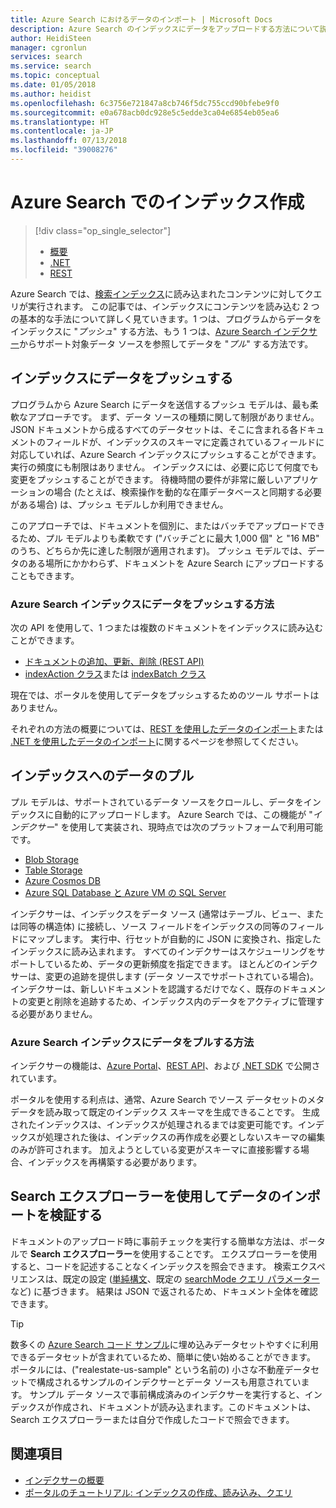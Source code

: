 ```yaml
---
title: Azure Search におけるデータのインポート | Microsoft Docs
description: Azure Search のインデックスにデータをアップロードする方法について説明します。
author: HeidiSteen
manager: cgronlun
services: search
ms.service: search
ms.topic: conceptual
ms.date: 01/05/2018
ms.author: heidist
ms.openlocfilehash: 6c3756e721847a8cb746f5dc755ccd90bfebe9f0
ms.sourcegitcommit: e0a678acb0dc928e5c5edde3ca04e6854eb05ea6
ms.translationtype: HT
ms.contentlocale: ja-JP
ms.lasthandoff: 07/13/2018
ms.locfileid: "39008276"
---
```

# <a name="indexing-in-azure-search"></a>Azure Search でのインデックス作成
> [!div class="op_single_selector"]
> * [概要](search-what-is-data-import.md)
> * [.NET](search-import-data-dotnet.md)
> * [REST](search-import-data-rest-api.md)
> 
> 

Azure Search では、[検索インデックス](search-what-is-an-index.md)に読み込まれたコンテンツに対してクエリが実行されます。 この記事では、インデックスにコンテンツを読み込む 2 つの基本的な手法について詳しく見ていきます。1 つは、プログラムからデータをインデックスに "*プッシュ*" する方法、もう 1 つは、[Azure Search インデクサー](search-indexer-overview.md)からサポート対象データ ソースを参照してデータを "*プル*" する方法です。

## <a name="pushing-data-to-an-index"></a>インデックスにデータをプッシュする
プログラムから Azure Search にデータを送信するプッシュ モデルは、最も柔軟なアプローチです。 まず、データ ソースの種類に関して制限がありません。 JSON ドキュメントから成るすべてのデータセットは、そこに含まれる各ドキュメントのフィールドが、インデックスのスキーマに定義されているフィールドに対応していれば、Azure Search インデックスにプッシュすることができます。 実行の頻度にも制限はありません。 インデックスには、必要に応じて何度でも変更をプッシュすることができます。 待機時間の要件が非常に厳しいアプリケーションの場合 (たとえば、検索操作を動的な在庫データベースと同期する必要がある場合) は、プッシュ モデルしか利用できません。

このアプローチでは、ドキュメントを個別に、またはバッチでアップロードできるため、プル モデルよりも柔軟です ("バッチごとに最大 1,000 個" と "16 MB" のうち、どちらか先に達した制限が適用されます)。 プッシュ モデルでは、データのある場所にかかわらず、ドキュメントを Azure Search にアップロードすることもできます。

### <a name="how-to-push-data-to-an-azure-search-index"></a>Azure Search インデックスにデータをプッシュする方法

次の API を使用して、1 つまたは複数のドキュメントをインデックスに読み込むことができます。

+ [ドキュメントの追加、更新、削除 (REST API)](https://docs.microsoft.com/rest/api/searchservice/AddUpdate-or-Delete-Documents)
+ [indexAction クラス](https://docs.microsoft.com/dotnet/api/microsoft.azure.search.models.indexaction?view=azure-dotnet)または [indexBatch クラス](https://docs.microsoft.com/dotnet/api/microsoft.azure.search.models.indexbatch?view=azure-dotnet) 

現在では、ポータルを使用してデータをプッシュするためのツール サポートはありません。

それぞれの方法の概要については、[REST を使用したデータのインポート](search-import-data-rest-api.md)または [.NET を使用したデータのインポート](search-import-data-dotnet.md)に関するページを参照してください。


## <a name="pulling-data-into-an-index"></a>インデックスへのデータのプル
プル モデルは、サポートされているデータ ソースをクロールし、データをインデックスに自動的にアップロードします。 Azure Search では、この機能が "*インデクサー*" を使用して実装され、現時点では次のプラットフォームで利用可能です。

+ [Blob Storage](search-howto-indexing-azure-blob-storage.md)
+ [Table Storage](search-howto-indexing-azure-tables.md)
+ [Azure Cosmos DB](http://aka.ms/documentdb-search-indexer)
+ [Azure SQL Database と Azure VM の SQL Server](search-howto-connecting-azure-sql-database-to-azure-search-using-indexers.md)

インデクサーは、インデックスをデータ ソース (通常はテーブル、ビュー、または同等の構造体) に接続し、ソース フィールドをインデックスの同等のフィールドにマップします。 実行中、行セットが自動的に JSON に変換され、指定したインデックスに読み込まれます。 すべてのインデクサーはスケジューリングをサポートしているため、データの更新頻度を指定できます。 ほとんどのインデクサーは、変更の追跡を提供します (データ ソースでサポートされている場合)。 インデクサーは、新しいドキュメントを認識するだけでなく、既存のドキュメントの変更と削除を追跡するため、インデックス内のデータをアクティブに管理する必要がありません。 


### <a name="how-to-pull-data-into-an-azure-search-index"></a>Azure Search インデックスにデータをプルする方法

インデクサーの機能は、[Azure Portal](search-import-data-portal.md)、[REST API](/rest/api/searchservice/Indexer-operations)、および [.NET SDK](/dotnet/api/microsoft.azure.search.indexersoperations) で公開されています。 

ポータルを使用する利点は、通常、Azure Search でソース データセットのメタデータを読み取って既定のインデックス スキーマを生成できることです。 生成されたインデックスは、インデックスが処理されるまでは変更可能です。インデックスが処理された後は、インデックスの再作成を必要としないスキーマの編集のみが許可されます。 加えようとしている変更がスキーマに直接影響する場合、インデックスを再構築する必要があります。 

## <a name="verify-data-import-with-search-explorer"></a>Search エクスプローラーを使用してデータのインポートを検証する

ドキュメントのアップロード時に事前チェックを実行する簡単な方法は、ポータルで **Search エクスプローラー**を使用することです。 エクスプローラーを使用すると、コードを記述することなくインデックスを照会できます。 検索エクスペリエンスは、既定の設定 ([単純構文](/rest/api/searchservice/simple-query-syntax-in-azure-search)、既定の [searchMode クエリ パラメーター](/rest/api/searchservice/search-documents)など) に基づきます。 結果は JSON で返されるため、ドキュメント全体を確認できます。

> [!TIP]
> 数多くの [Azure Search コード サンプル](https://github.com/Azure-Samples/?utf8=%E2%9C%93&query=search)に埋め込みデータセットやすぐに利用できるデータセットが含まれているため、簡単に使い始めることができます。 ポータルには、("realestate-us-sample" という名前の) 小さな不動産データセットで構成されるサンプルのインデクサーとデータ ソースも用意されています。 サンプル データ ソースで事前構成済みのインデクサーを実行すると、インデックスが作成され、ドキュメントが読み込まれます。このドキュメントは、Search エクスプローラーまたは自分で作成したコードで照会できます。

## <a name="see-also"></a>関連項目

+ [インデクサーの概要](search-indexer-overview.md)
+ [ポータルのチュートリアル: インデックスの作成、読み込み、クエリ](search-get-started-portal.md)